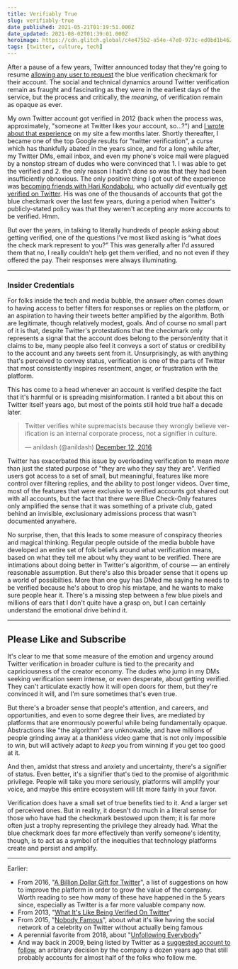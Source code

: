 ```yaml
---
title: Verifiably True
slug: verifiably-true
date_published: 2021-05-21T01:19:51.000Z
date_updated: 2021-08-02T01:39:01.000Z
heroimage: https://cdn.glitch.global/c4e475b2-a54e-47e0-973c-ed0bd1b46262/verified.jpg?v=1669526964731
tags: [twitter, culture, tech]
---
```


After a pause of a few years, Twitter announced today that they're going to resume [allowing any user to request](https://www.theverge.com/2021/5/20/22435770/twitter-public-verification-program-launch-2021-pronouns-profile) the blue verification checkmark for their account. The social and technical dynamics around Twitter verification remain as fraught and fascinating as they were in the earliest days of the service, but the process and critically, the *meaning*, of verification remain as opaque as ever.

My own Twitter account got verified in 2012 (back when the process was, approximately, "someone at Twitter likes your account, so...?") and [I wrote about that experience](/2013/03/01/what_its_like_being_verified_on_twitter/) on my site a few months later. Shortly thereafter, I became one of the top Google results for "twitter verification", a curse which has thankfully abated in the years since, and for a long while after, my Twitter DMs, email inbox, and even my phone's voice mail were plagued by a nonstop stream of dudes who were convinced that 1. I was able to get the verified and 2. the only reason I hadn't done so was that they had been insufficiently obnoxious. The only positive thing I got out of the experience was [becoming friends with Hari Kondabolu](https://www.youtube.com/watch?v=BQlY2wbZsjk&amp;feature=emb_title), who actually *did* eventually [get verified on Twitter](https://twitter.com/harikondabolu). His was one of the thousands of accounts that got the blue checkmark over the last few years, during a period when Twitter's publicly-stated policy was that they weren't accepting any more accounts to be verified. Hmm.

But over the years, in talking to literally hundreds of people asking about getting verified, one of the questions I’ve most liked asking is “what does the check mark represent to you?” This was generally after I'd assured them that no, I really couldn't help get them verified, and no not even if they offered the pay. Their responses were always illuminating.

---

### Insider Credentials

For folks inside the tech and media bubble, the answer often comes down to having access to better filters for responses or replies on the platform, or an aspiration to having their tweets better amplified by the algorithm. Both are legitimate, though relatively modest, goals. And of course no small part of it is that, despite Twitter's protestations that the checkmark only represents a signal that the account does belong to the person/entity that it claims to be, many people also feel it conveys a sort of status or credibility to the account and any tweets sent from it. Unsurprisingly, as with anything that's perceived to convey status, verification is one of the parts of Twitter that most consistently inspires resentment, anger, or frustration with the platform.

This has come to a head whenever an account is verified despite the fact that it's harmful or is spreading misinformation. I ranted a bit about this on Twitter itself years ago, but most of the points still hold true half a decade later.

<blockquote class="twitter-tweet" data-dnt="true" data-theme="dark"><p lang="en" dir="ltr">Twitter verifies white supremacists because they wrongly believe verification is an internal corporate process, not a signifier in culture.</p>&mdash; anildash (@anildash) <a href="https://twitter.com/anildash/status/808427748154712064?ref_src=twsrc%5Etfw">December 12, 2016</a></blockquote> <script async src="https://platform.twitter.com/widgets.js" charset="utf-8"></script>

Twitter has exacerbated this issue by overloading verification to mean *more* than just the stated purpose of "they are who they say they are". Verified users got access to a set of small, but meaningful, features like more control over filtering replies, and the ability to post longer videos. Over time, most of the features that were exclusive to verified accounts got shared out with all accounts, but the fact that there were Blue Check-Only features only amplified the sense that it was something of a private club, gated behind an invisible, exclusionary admissions process that wasn't documented anywhere.

No surprise, then, that this leads to some measure of conspiracy theories and magical thinking. Regular people outside of the media bubble have developed an entire set of folk beliefs around what verification means, based on what they tell me about why they want to be verified. There are intimations about doing better in Twitter's algorithm, of course — an entirely reasonable assumption. But there's also this broader sense that it opens up a world of possibilties. More than one guy has DMed me saying he needs to be verified because he's about to drop his mixtape, and he wants to make sure people hear it. There's a missing step between a few blue pixels and millions of ears that I don't quite have a grasp on, but I can certainly understand the emotional drive behind it.

---

## Please Like and Subscribe

It's clear to me that some measure of the emotion and urgency around Twitter verification in broader culture is tied to the precarity and capriciousness of the creator economy. The dudes who jump in my DMs seeking verification seem intense, or even desperate, about getting verified. They can't articulate exactly how it will open doors for them, but they're convinced it will, and I'm sure sometimes that's even true.

But there's a broader sense that people's attention, and careers, and opportunities, and even to some degree their lives, are mediated by platforms that are enormously powerful while being fundamentally opaque. Abstractions like "the algorithm" are unknowable, and have millions of people grinding away at a thankless video game that is not only impossible to win, but will actively adapt to *keep* you from winning if you get too good at it.

And then, amidst that stress and anxiety and uncertainty, there's a signifier of status. Even better, it's a signifier that's tied to the promise of algorithmic privilege. People will take you more seriously, platforms will amplify your voice, and maybe this entire ecosystem will tilt more fairly in your favor.

Verification does have a small set of true benefits tied to it. And a larger set of perceived ones. But in reality, it doesn't do much in a literal sense for those who have had the checkmark bestowed upon them; it is far more often just a trophy representing the privilege they already had. What the blue checkmark does far more effectively than verify someone's identity, though, is to act as a symbol of the inequities that technology platforms create and persist and amplify. 

---

Earlier:

- From 2016, "[A Billion Dollar Gift for Twitter](/2016/12/30/a-billion-dollar-gift-for-twitter/)", a list of suggestions on how to improve the platform in order to grow the value of the company. Worth reading to see how many of these have happened in the 5 years since, especially as Twitter is a far more valuable company now.
- From 2013, "[What It's Like Being Verified On Twitter](/2013/03/01/what_its_like_being_verified_on_twitter/)"
- From 2015, "[Nobody Famous](/2015/05/24/nobody_famous/)", about what it's like having the social network of a celebrity on Twitter without actually being famous
- A perennial favorite from 2018, about "[Unfollowing Everybody](/2018/07/13/unfollowing-everybody/)"
- And way back in 2009, being listed by Twitter as a [suggested account to follow](/2009/12/29/life_on_the_list/), an arbitrary decision by the company a dozen years ago that still probably accounts for almost half of the folks who follow me.
